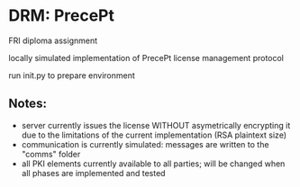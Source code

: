 # DRM: PrecePt
FRI diploma assignment

locally simulated implementation of PrecePt license management protocol

run init.py to prepare environment

## Notes:
- server currently issues the license WITHOUT asymetrically encrypting it due to the limitations of the current implementation (RSA plaintext size)
- communication is currently simulated: messages are written to the "comms" folder
- all PKI elements currently available to all parties; will be changed when all phases are implemented and tested
